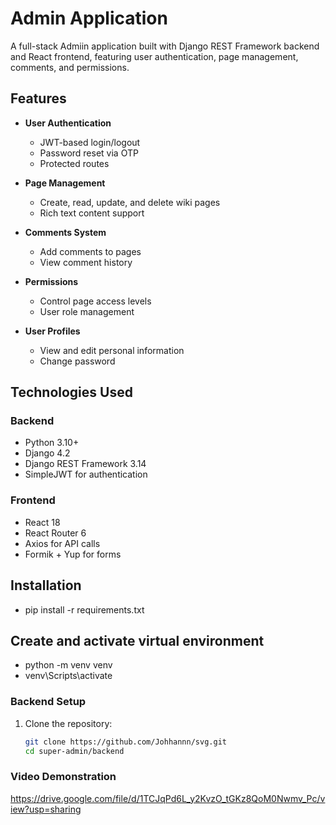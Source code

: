 # Admin Application

A full-stack Admiin application built with Django REST Framework backend and React frontend, featuring user authentication, page management, comments, and permissions.

## Features

- **User Authentication**
  - JWT-based login/logout
  - Password reset via OTP
  - Protected routes

- **Page Management**
  - Create, read, update, and delete wiki pages
  - Rich text content support

- **Comments System**
  - Add comments to pages
  - View comment history

- **Permissions**
  - Control page access levels
  - User role management

- **User Profiles**
  - View and edit personal information
  - Change password

## Technologies Used

### Backend
- Python 3.10+
- Django 4.2
- Django REST Framework 3.14
- SimpleJWT for authentication

### Frontend
- React 18
- React Router 6
- Axios for API calls
- Formik + Yup for forms

## Installation
- pip install -r requirements.txt

## Create and activate virtual environment
- python -m venv venv
- venv\Scripts\activate     

### Backend Setup

1. Clone the repository:
   ```bash
   git clone https://github.com/Johhannn/svg.git
   cd super-admin/backend

### Video Demonstration

https://drive.google.com/file/d/1TCJqPd6L_y2KvzO_tGKz8QoM0Nwmv_Pc/view?usp=sharing
